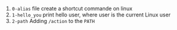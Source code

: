 1. <code>0-alias</code> file create a shortcut commande on linux
2. <code>1-hello_you</code> print hello user, where user is the current Linux user
3. <code>2-path</code> Adding <code>/action</code> to the <code>PATH</code>
